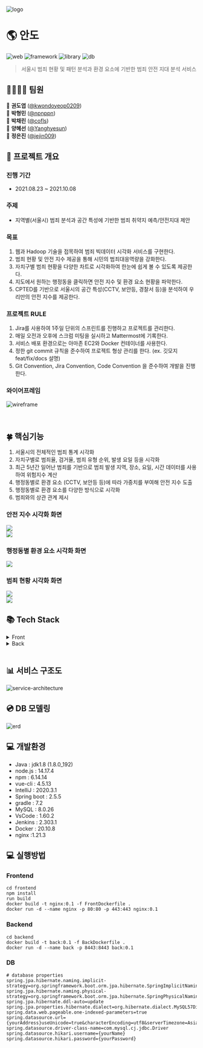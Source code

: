 ![logo](https://i.imgur.com/g05qEfJ.png)


# 🌎 안도

![web](https://img.shields.io/badge/platform-web-yellow) ![framework](https://img.shields.io/badge/framework-SpringBoot-9cf) ![library](https://img.shields.io/badge/libray-Vue-orange) ![db](https://img.shields.io/badge/database-MySQL-inactive)

> 서울시 범죄 현황 및 패턴 분석과 환경 요소에 기반한 범죄 안전 지대 분석 서비스

## 👨‍👩‍👧‍👦 팀원
 🧡 **권도엽** ([@kwondoyeop0209](https://github.com/kwondoyeop0209))  
 💛 **박형민** ([@npnppn](https://github.com/npnppn))  
 💚 **박채린** ([@cofls](https://github.com/cofls))  
 💙 **양혜선** ([@Yanghyesun](https://github.com/Yanghyesun))  
 💜 **정은진** ([@jejin009](https://github.com/jejin009))  

## 🎥 프로젝트 개요
### 진행 기간
- 2021.08.23 ~ 2021.10.08

### 주제
- 지역별(서울시) 범죄 분석과 공간 특성에 기반한 범죄 취약지 예측/안전지대 제안

### 목표
1. 웹과 Hadoop 기술을 접목하여 범죄 빅데이터 시각화 서비스를 구현한다.
2. 범죄 현황 및 안전 지수 제공을 통해 시민의 범죄대응역량을 강화한다.
3. 자치구별 범죄 현황을 다양한 차트로 시각화하여 한눈에 쉽게 볼 수 있도록 제공한다.
4. 지도에서 원하는 행정동을 클릭하면 안전 지수 및 환경 요소 현황을 파악한다.
5. CPTED를 기반으로 서울시의 공간 특성(CCTV, 보안등, 경찰서 등)을 분석하여 우리만의 안전 지수를 제공한다.

### 프로젝트 RULE
1. Jira를 사용하여 1주일 단위의 스프린트를 진행하고 프로젝트를 관리한다.
2. 매일 오전과 오후에 스크럼 미팅을 실시하고 Mattermost에 기록한다.
3. 서비스 배포 환경으로는 아마존 EC2와 Docker 컨테이너를 사용한다.
4. 정한 git commit 규칙을 준수하여 프로젝트 형상 관리를 한다. (ex. 깃모지 feat/fix/docs 설명)
5. Git Convention, Jira Convention, Code Convention 을 준수하여 개발을 진행한다.


### 와이어프레임
![wireframe](https://i.imgur.com/VrD64P7.png)



<br>

## 🍀 핵심기능
1) 서울시의 전체적인 범죄 통계 시각화
2) 자치구별로 범죄율, 검거율, 범죄 유형 순위, 발생 요일 등을 시각화
3) 최근 5년간 일어난 범죄를 기반으로 범죄 발생 지역, 장소, 요일, 시간 데이터를 사용하여 위험지수 계산
4) 행정동별로 환경 요소 (CCTV, 보안등 등)에 따라 가중치를 부여해 안전 지수 도출
5) 행정동별로 환경 요소를 다양한 방식으로 시각화
6) 범죄와의 상관 관계 제시

### 안전 지수 시각화 화면
![](https://i.imgur.com/eSE3q3Q.jpg)  <br>
![](https://i.imgur.com/IHGRmKx.jpg)


### 행정동별 환경 요소 시각화 화면
![](https://i.imgur.com/pgWgGbW.jpg)

### 범죄 현황 시각화 화면
![](https://i.imgur.com/3S3raTA.png)  <br>
![](https://i.imgur.com/me29nil.png)





## 📚 Tech Stack
<details>
    <summary>Front</summary>
    <ul>
        <li>Vue2</li>
        <li>Vue CLI</li>
        <li>Node</li>
        <li>Npm</li>
    </ul>
</details>
<details>
    <summary>Back</summary>
    <ul>
        <li>SpringBoot</li>
        <li>MySQL</li>
        <li>Swagger</li>
        <li>JPA</li>
        <li>docker</li>
        <li>nginx</li>
        <li>Jenkins</li>
    </ul>
</details>
<br>

## 📊 서비스 구조도
![service-architecture](https://i.imgur.com/Cegmf9p.png)



## 💿 DB 모델링
![erd](https://i.imgur.com/qqFhZZY.png)


## 💻 개발환경
- Java : jdk1.8 (1.8.0_192)
- node.js : 14.17.4
- npm : 6.14.14
- vue-cli : 4.5.13
- IntelliJ : 2020.3.1
- Spring boot : 2.5.5
- gradle : 7.2
- MySQL : 8.0.26
- VsCode : 1.60.2
- Jenkins : 2.303.1
- Docker : 20.10.8
- nginx :1.21.3

## 💻 실행방법
### Frontend

```bash=
cd frontend
npm install
run build
docker build -t nginx:0.1 -f FrontDockerfile .
docker run -d --name nginx -p 80:80 -p 443:443 nginx:0.1
```

### Backend
```bash=
cd backend
docker build -t back:0.1 -f BackDockerfile .
docker run -d --name back -p 8443:8443 back:0.1
```

### DB
```bash=
# database properties
spring.jpa.hibernate.naming.implicit-strategy=org.springframework.boot.orm.jpa.hibernate.SpringImplicitNamingStrategy
spring.jpa.hibernate.naming.physical-strategy=org.springframework.boot.orm.jpa.hibernate.SpringPhysicalNamingStrategy
spring.jpa.hibernate.ddl-auto=update
spring.jpa.properties.hibernate.dialect=org.hibernate.dialect.MySQL57Dialect
spring.data.web.pageable.one-indexed-parameters=true
spring.datasource.url={yourAddress}useUnicode=true&characterEncoding=utf8&serverTimezone=Asia/Seoul&zeroDateTimeBehavior=convertToNull&rewriteBatchedStatements=true
spring.datasource.driver-class-name=com.mysql.cj.jdbc.Driver
spring.datasource.hikari.username={yourName}
spring.datasource.hikari.password={yourPassword}

```
